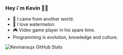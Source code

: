 ### Hey i´m Kevin 👊🏼

- 🌌  I came from another world.
- 🍉  I love watermelon. 
- 🎮  Video game player in his spare time.  
- Programming is evolution, knowledge and culture.


![Kevinaraujx GitHub Stats](https://kevinaraujx-github-readme-stats-kevinaraujx.vercel.app/api?username=kevinaraujx&show_icons=true)
